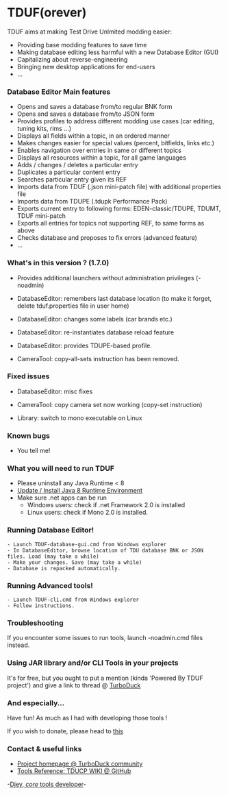 # TDUF(orever)

TDUF aims at making Test Drive Unlmited modding easier:

* Providing base modding features to save time
* Making database editing less harmful with a new Database Editor (GUI)
* Capitalizing about reverse-engineering
* Bringing new desktop applications for end-users
* ...



### Database Editor Main features

* Opens and saves a database from/to regular BNK form
* Opens and saves a database from/to JSON form
* Provides profiles to address different modding use cases (car editing, tuning kits, rims ...)
* Displays all fields within a topic, in an ordered manner
* Makes changes easier for special values (percent, bitfields, links etc.)
* Enables navigation over entries in same or different topics
* Displays all resources within a topic, for all game languages
* Adds / changes / deletes a particular entry
* Duplicates a particular content entry
* Searches particular entry given its REF
* Imports data from TDUF (.json mini-patch file) with additional properties file
* Imports data from TDUPE (.tdupk Performance Pack)
* Exports current entry to following forms: EDEN-classic/TDUPE, TDUMT, TDUF mini-patch
* Exports all entries for topics not supporting REF, to same forms as above
* Checks database and proposes to fix errors (advanced feature)
* ...



### What's in this version ? (1.7.0)

* Provides additional launchers without administration privileges (-noadmin)

* DatabaseEditor: remembers last database location (to make it forget, delete tduf.properties file in user home)
* DatabaseEditor: changes some labels (car brands etc.)
* DatabaseEditor: re-instantiates database reload feature
* DatabaseEditor: provides TDUPE-based profile.

* CameraTool: copy-all-sets instruction has been removed.


### Fixed issues

* DatabaseEditor: misc fixes

* CameraTool: copy camera set now working (copy-set instruction)

* Library: switch to mono executable on Linux


### Known bugs

* You tell me!



### What you will need to run TDUF

* Please uninstall any Java Runtime < 8
* [Update / Install Java 8 Runtime Environment](http://www.oracle.com/technetwork/java/javase/downloads/jre8-downloads-2133155.html)
* Make sure .net apps can be run
    - Windows users: check if .net Framework 2.0 is installed
    - Linux users: check if Mono 2.0 is installed.



### Running Database Editor!

    - Launch TDUF-database-gui.cmd from Windows explorer
    - In DatabaseEditor, browse location of TDU database BNK or JSON files. Load (may take a while)
    - Make your changes. Save (may take a while)
    - Database is repacked automatically.



### Running Advanced tools!

    - Launch TDUF-cli.cmd from Windows explorer
    - Follow instructions.



### Troubleshooting

If you encounter some issues to run tools, launch -noadmin.cmd files instead.



### Using JAR library and/or CLI Tools in your projects

It's for free, but you ought to put a mention (kinda 'Powered By TDUF project') and give a link to thread @ [TurboDuck](http://forum.turboduck.net/threads/32570-Djey-Discussion-about-new-modding-possibilities)



### And especially...

Have fun! As much as I had with developing those tools !

If you wish to donate, please head to [this](http://bit.ly/13YI3bP)



### Contact & useful links

* [Project homepage @ TurboDuck community](http://forum.turboduck.net/forums/57-Mod-Tools-Support)
* [Tools Reference: TDUCP WIKI @ GitHub](https://github.com/djey47/tdu-cp/wiki/Tools-reference)

-[Djey, *core* tools developer](https://github.com/djey47)-